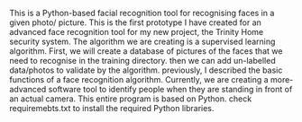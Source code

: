 This is a Python-based facial recognition tool for recognising faces in a given photo/ picture. This is the first prototype I have created for an advanced face recognition tool for my new project, the Trinity Home security system.
The algorithm we are creating is a supervised learning algorithm. 
First, we will create a database of pictures of the faces that we need to recognise in the training directory.
then we can add un-labelled data/photos to validate by the algorithm.
previously, I described the basic functions of a face recognition algorithm.
Currently, we are creating a more-advanced software tool to identify people when they are standing in front of an actual camera. 
This entire program is based on Python. check requiremebts.txt to install the required Python libraries. 
